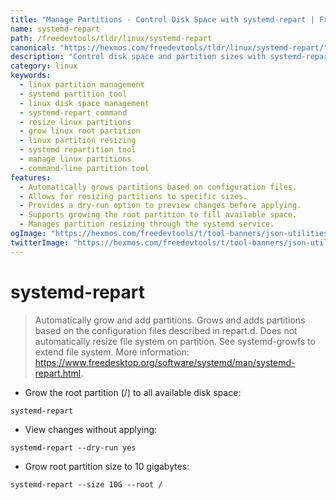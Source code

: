 ```yaml
---
title: "Manage Partitions - Control Disk Space with systemd-repart | Free DevTools"
name: systemd-repart
path: /freedevtools/tldr/linux/systemd-repart
canonical: "https://hexmos.com/freedevtools/tldr/linux/systemd-repart/"
description: "Control disk space and partition sizes with systemd-repart.  Resize and manage partitions easily from the command line. Free online tool, no registration required."
category: linux
keywords:
  - linux partition management
  - systemd partition tool
  - linux disk space management
  - systemd-repart command
  - resize linux partitions
  - grow linux root partition
  - linux partition resizing
  - systemd repartition tool
  - manage linux partitions
  - command-line partition tool
features:
  - Automatically grows partitions based on configuration files.
  - Allows for resizing partitions to specific sizes.
  - Provides a dry-run option to preview changes before applying.
  - Supports growing the root partition to fill available space.
  - Manages partition resizing through the systemd service.
ogImage: "https://hexmos.com/freedevtools/t/tool-banners/json-utilities-banner.png"
twitterImage: "https://hexmos.com/freedevtools/t/tool-banners/json-utilities-banner.png"
---
```


# systemd-repart

> Automatically grow and add partitions.
> Grows and adds partitions based on the configuration files described in repart.d.
> Does not automatically resize file system on partition. See systemd-growfs to extend file system.
> More information: <https://www.freedesktop.org/software/systemd/man/systemd-repart.html>.

- Grow the root partition (/) to all available disk space:

`systemd-repart`

- View changes without applying:

`systemd-repart --dry-run yes`

- Grow root partition size to 10 gigabytes:

`systemd-repart --size 10G --root /`
